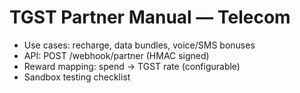 # TGST Partner Manual — Telecom
- Use cases: recharge, data bundles, voice/SMS bonuses
- API: POST /webhook/partner (HMAC signed)
- Reward mapping: spend → TGST rate (configurable)
- Sandbox testing checklist
